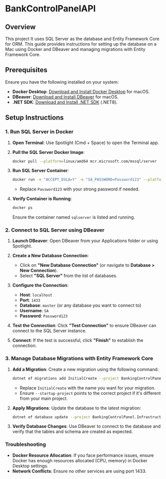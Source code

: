# BankControlPanelAPI

## Overview

This project It uses SQL Server as the database and Entity Framework Core for ORM. This guide provides instructions for setting up the database on a Mac using Docker and DBeaver and managing migrations with Entity Framework Core.

## Prerequisites

Ensure you have the following installed on your system:

- **Docker Desktop**: [Download and Install Docker Desktop](https://www.docker.com/products/docker-desktop) for macOS.
- **DBeaver**: [Download and Install DBeaver](https://dbeaver.io/download/) for macOS.
- **.NET SDK**: [Download and Install .NET SDK](https://dotnet.microsoft.com/download) (.NET8).

## Setup Instructions

### 1. Run SQL Server in Docker

1. **Open Terminal**: Use Spotlight (Cmd + Space) to open the Terminal app.

2. **Pull the SQL Server Docker Image**:

   ```bash
   docker pull --platform=linux/amd64 mcr.microsoft.com/mssql/server
   ```

3. **Run SQL Server Container**:

   ```bash
   docker run -e "ACCEPT_EULA=Y" -e "SA_PASSWORD=Password123" --platform=linux/amd64 -p 1433:1433 --name sqlserver -d mcr.microsoft.com/mssql/server
   ```

    - Replace `Password123` with your strong password if needed.

4. **Verify Container is Running**:

   ```bash
   docker ps
   ```

   Ensure the container named `sqlserver` is listed and running.

### 2. Connect to SQL Server using DBeaver

1. **Launch DBeaver**: Open DBeaver from your Applications folder or using Spotlight.

2. **Create a New Database Connection**:

    - Click on **"New Database Connection"** (or navigate to **Database > New Connection**).
    - Select **"SQL Server"** from the list of databases.

3. **Configure the Connection**:

    - **Host**: `localhost`
    - **Port**: `1433`
    - **Database**: `master` (or any database you want to connect to)
    - **Username**: `SA`
    - **Password**: `Password123`

4. **Test the Connection**: Click **"Test Connection"** to ensure DBeaver can connect to the SQL Server instance.

5. **Connect**: If the test is successful, click **"Finish"** to establish the connection.

### 3. Manage Database Migrations with Entity Framework Core

1. **Add a Migration**: Create a new migration using the following command:

   ```bash
   dotnet ef migrations add InitialCreate --project BankingControlPanel.Infrastructure --startup-project YourStartupProject
   ```

    - Replace `InitialCreate` with the name you want for your migration.
    - Ensure `--startup-project` points to the correct project if it's different from your main project.

2. **Apply Migrations**: Update the database to the latest migration:

   ```bash
   dotnet ef database update --project BankingControlPanel.Infrastructure --startup-project YourStartupProject
   ```

3. **Verify Database Changes**: Use DBeaver to connect to the database and verify that the tables and schema are created as expected.

### Troubleshooting

- **Docker Resource Allocation**: If you face performance issues, ensure Docker has enough resources allocated (CPU, memory) in Docker Desktop settings.
- **Network Conflicts**: Ensure no other services are using port 1433.


